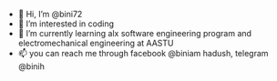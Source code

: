 - 👋 Hi, I’m @bini72
- 👀 I’m interested in coding 
- 🌱 I’m currently learning alx software engineering program and electromechanical engineering at AASTU
- 📫 you can reach me through facebook @biniam hadush, telegram @binih

<!---
bini72/bini72 is a ✨ special ✨ repository because its `README.md` (this file) appears on your GitHub profile.
You can click the Preview link to take a look at your changes.
--->
